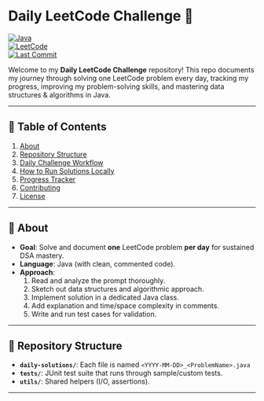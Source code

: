 # Daily LeetCode Challenge 🧩

[![Java](https://img.shields.io/badge/language-Java-red)](https://www.java.com/)  
[![LeetCode](https://img.shields.io/badge/platform-LeetCode-ff69b4)](https://leetcode.com/)  
[![Last Commit](https://img.shields.io/github/last-commit/VIVEK252575AI/DSA)](https://github.com/VIVEK252575AI/DSA/commits/main)  

Welcome to my **Daily LeetCode Challenge** repository! This repo documents my journey through solving one LeetCode problem every day, tracking my progress, improving my problem-solving skills, and mastering data structures & algorithms in Java.

---

## 🚀 Table of Contents

1. [About](#about)  
2. [Repository Structure](#repository-structure)  
3. [Daily Challenge Workflow](#daily-challenge-workflow)  
4. [How to Run Solutions Locally](#how-to-run-solutions-locally)  
5. [Progress Tracker](#progress-tracker)  
6. [Contributing](#contributing)  
7. [License](#license)  

---

## 📖 About

- **Goal**: Solve and document **one** LeetCode problem **per day** for sustained DSA mastery.  
- **Language**: Java (with clean, commented code).  
- **Approach**:  
  1. Read and analyze the prompt thoroughly.  
  2. Sketch out data structures and algorithmic approach.  
  3. Implement solution in a dedicated Java class.  
  4. Add explanation and time/space complexity in comments.  
  5. Write and run test cases for validation.  

---

## 📂 Repository Structure


- **`daily-solutions/`**: Each file is named `<YYYY-MM-DD>_<ProblemName>.java`  
- **`tests/`**: JUnit test suite that runs through sample/custom tests.  
- **`utils/`**: Shared helpers (I/O, assertions).  

---

